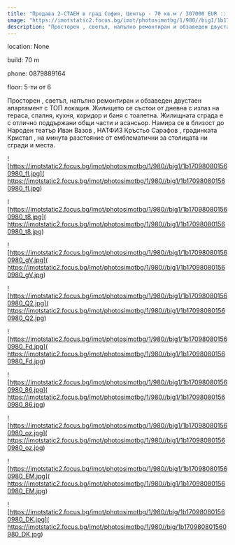 ```yaml
---
title: "Продава 2-СТАЕН в град София, Център - 70 кв.м / 307000 EUR :: imot.bg Обява"
image: "https://imotstatic2.focus.bg/imot/photosimotbg/1/980//big1/1b170980801560980_c0.jpg"
description: "Просторен , светъл, напълно ремонтиран и обзаведен двустаен апартамент с ТОП локация. Жилището се състои от дневна с излаз на тераса, спалня, кухня, коридор и баня с тоалетна. Жилищната сграда е с отлично поддържани общи части и асансьор. Намира се в близост до Народен театър  Иван Вазов ,  НАТФИЗ  Кръстьо Сарафов , градинката  Кристал , на минута разстояние от емблематични за столицата ни сгради и места."
---
```


location: None

build: 70 m

phone: 0879889164

floor: 5-ти от 6

Просторен , светъл, напълно ремонтиран и обзаведен двустаен апартамент с ТОП локация. Жилището се състои от дневна с излаз на тераса, спалня, кухня, коридор и баня с тоалетна. Жилищната сграда е с отлично поддържани общи части и асансьор. Намира се в близост до Народен театър  Иван Вазов ,  НАТФИЗ  Кръстьо Сарафов , градинката  Кристал , на минута разстояние от емблематични за столицата ни сгради и места.


![https://imotstatic2.focus.bg/imot/photosimotbg/1/980//big1/1b170980801560980_fI.jpg]( https://imotstatic2.focus.bg/imot/photosimotbg/1/980//big1/1b170980801560980_fI.jpg)


![https://imotstatic2.focus.bg/imot/photosimotbg/1/980//big1/1b170980801560980_t8.jpg]( https://imotstatic2.focus.bg/imot/photosimotbg/1/980//big1/1b170980801560980_t8.jpg)


![https://imotstatic2.focus.bg/imot/photosimotbg/1/980//big1/1b170980801560980_gV.jpg]( https://imotstatic2.focus.bg/imot/photosimotbg/1/980//big1/1b170980801560980_gV.jpg)


![https://imotstatic2.focus.bg/imot/photosimotbg/1/980//big1/1b170980801560980_Q2.jpg]( https://imotstatic2.focus.bg/imot/photosimotbg/1/980//big1/1b170980801560980_Q2.jpg)


![https://imotstatic2.focus.bg/imot/photosimotbg/1/980//big1/1b170980801560980_Fd.jpg]( https://imotstatic2.focus.bg/imot/photosimotbg/1/980//big1/1b170980801560980_Fd.jpg)


![https://imotstatic2.focus.bg/imot/photosimotbg/1/980//big1/1b170980801560980_86.jpg]( https://imotstatic2.focus.bg/imot/photosimotbg/1/980//big1/1b170980801560980_86.jpg)


![https://imotstatic2.focus.bg/imot/photosimotbg/1/980//big1/1b170980801560980_oz.jpg]( https://imotstatic2.focus.bg/imot/photosimotbg/1/980//big1/1b170980801560980_oz.jpg)


![https://imotstatic2.focus.bg/imot/photosimotbg/1/980//big1/1b170980801560980_EM.jpg]( https://imotstatic2.focus.bg/imot/photosimotbg/1/980//big1/1b170980801560980_EM.jpg)


![https://imotstatic2.focus.bg/imot/photosimotbg/1/980//big/1b170980801560980_DK.jpg]( https://imotstatic2.focus.bg/imot/photosimotbg/1/980//big/1b170980801560980_DK.jpg)


